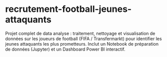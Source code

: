 # recrutement-football-jeunes-attaquants
Projet complet de data analyse : traitement, nettoyage et visualisation de données sur les joueurs de football (FIFA / Transfermarkt) pour identifier les jeunes attaquants les plus prometteurs. Inclut un Notebook de préparation de données (Jupyter) et un Dashboard Power BI interactif.
